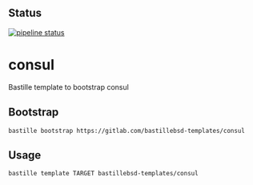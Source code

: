 ## Status
[![pipeline status](https://gitlab.com/bastillebsd-templates/consul/badges/master/pipeline.svg)](https://gitlab.com/bastillebsd-templates/consul/commits/master)

# consul
Bastille template to bootstrap consul

## Bootstrap
```shell
bastille bootstrap https://gitlab.com/bastillebsd-templates/consul
```

## Usage
```shell
bastille template TARGET bastillebsd-templates/consul
```
